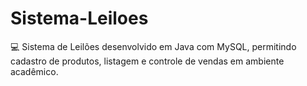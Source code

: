 # Sistema-Leiloes
💻 Sistema de Leilões desenvolvido em Java com MySQL, permitindo cadastro de produtos, listagem e controle de vendas em ambiente acadêmico.
